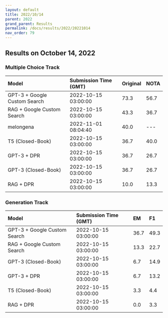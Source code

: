 ```yaml
---
layout: default
title: 2022/10/14
parent: 2022
grand_parent: Results
permalink: /docs/results/2022/20221014
nav_order: 79
---
```


## Results on October 14, 2022

### Multiple Choice Track

| Model        | Submission Time (GMT) | Original | NOTA | 
|:-------------|:---------|:---------|:-----|
|GPT-3 + Google Custom Search|2022-10-15 03:00:00|73.3|56.7|
|RAG + Google Custom Search|2022-10-15 03:00:00|43.3|36.7|
|melongena|2022-11-01 08:04:40|40.0|---|
|T5 (Closed-Book)|2022-10-15 03:00:00|36.7|40.0|
|GPT-3 + DPR|2022-10-15 03:00:00|36.7|26.7|
|GPT-3 (Closed-Book)|2022-10-15 03:00:00|36.7|26.7|
|RAG + DPR|2022-10-15 03:00:00|10.0|13.3|



### Generation Track

| Model        | Submission Time (GMT) | EM | F1 | 
|:-------------|:---------|:---------|:-----|
|GPT-3 + Google Custom Search|2022-10-15 03:00:00|36.7|49.3|
|RAG + Google Custom Search|2022-10-15 03:00:00|13.3|22.7|
|GPT-3 (Closed-Book)|2022-10-15 03:00:00|6.7|14.9|
|GPT-3 + DPR|2022-10-15 03:00:00|6.7|13.2|
|T5 (Closed-Book)|2022-10-15 03:00:00|3.3|4.4|
|RAG + DPR|2022-10-15 03:00:00|0.0|3.3|

